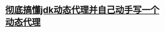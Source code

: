 
# [彻底搞懂jdk动态代理并自己动手写一个动态代理](https://cloud.tencent.com/developer/article/1336135#:~:text=%E9%A6%96%E5%85%88%E6%88%91%E4%BB%AC%E5%85%88%E6%9D%A5%E8%AE%B2%E4%B8%80%E4%B8%8BJDK%E5%8A%A8%E6%80%81%E4%BB%A3%E7%90%86%E7%9A%84%E5%AE%9E%E7%8E%B0%E5%8E%9F%E7%90%86%201.%E6%8B%BF%E5%88%B0%E8%A2%AB%E4%BB%A3%E7%90%86%E5%AF%B9%E8%B1%A1%E7%9A%84%E5%BC%95%E7%94%A8%EF%BC%8C%E7%84%B6%E5%90%8E%E8%8E%B7%E5%8F%96%E4%BB%96%E7%9A%84%E6%8E%A5%E5%8F%A3%202.JDK%E4%BB%A3%E7%90%86%E9%87%8D%E6%96%B0%E7%94%9F%E6%88%90%E4%B8%80%E4%B8%AA%E7%B1%BB%EF%BC%8C%E5%90%8C%E6%97%B6%E5%AE%9E%E7%8E%B0%E6%88%91%E4%BB%AC%E7%BB%99%E7%9A%84%E4%BB%A3%E7%90%86%E5%AF%B9%E8%B1%A1%E6%89%80%E5%AE%9E%E7%8E%B0%E7%9A%84%E6%8E%A5%E5%8F%A3,3.%E6%8A%8A%E8%A2%AB%E4%BB%A3%E7%90%86%E5%AF%B9%E8%B1%A1%E7%9A%84%E5%BC%95%E7%94%A8%E6%8B%BF%E5%88%B0%E4%BA%86%204.%E9%87%8D%E6%96%B0%E5%8A%A8%E6%80%81%E7%94%9F%E6%88%90%E4%B8%80%E4%B8%AAclass%E5%AD%97%E8%8A%82%E7%A0%81%205.%E7%84%B6%E5%90%8E%E7%BC%96%E8%AF%91)